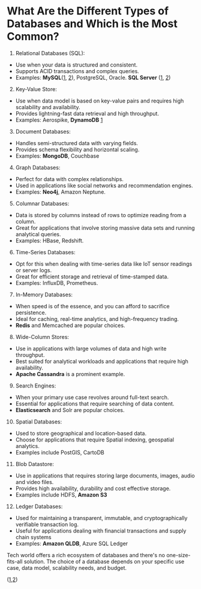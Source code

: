 # What Are the Different Types of Databases and Which is the Most Common?
  
1) Relational Databases (SQL):
- Use when your data is structured and consistent.
- Supports ACID transactions and complex queries.
- Examples: **MySQL**([1](https://www.youtube.com/watch?v=hlGoQC332VM&pp=ygUObXlzcWwgdHV0b3JpYWw%3D), [2](https://www.youtube.com/watch?v=7S_tz1z_5bA&t=4796s&pp=ygUObXlzcWwgdHV0b3JpYWw%3D)), PostgreSQL, Oracle. **SQL Server** ([1](https://www.youtube.com/watch?v=ljsfENuIJuY&ab_channel=Intellipaat),  [2](https://www.sqlservertutorial.net/))

2) Key-Value Store:
- Use when data model is based on key-value pairs and requires high scalability and availability.
- Provides lightning-fast data retrieval and high throughput.
- Examples: Aerospike, **DynamoDB** [1](https://www.youtube.com/watch?v=OfZgHXsYqNE&ab_channel=EnlearAcademy)

3) Document Databases:
- Handles semi-structured data with varying fields.
- Provides schema flexibility and horizontal scaling.
- Examples: **MongoDB**, Couchbase

4) Graph Databases:
- Perfect for data with complex relationships.
- Used in applications like social networks and recommendation engines.
- Examples: **Neo4j**, Amazon Neptune.

5) Columnar Databases:
- Data is stored by columns instead of rows to optimize reading from a column.
- Great for applications that involve storing massive data sets and running analytical queries.
- Examples: HBase, Redshift.

6) Time-Series Databases:
- Opt for this when dealing with time-series data like IoT sensor readings or server logs.
- Great for efficient storage and retrieval of time-stamped data.
- Examples: InfluxDB, Prometheus.

7) In-Memory Databases:
- When speed is of the essence, and you can afford to sacrifice persistence.
- Ideal for caching, real-time analytics, and high-frequency trading.
- **Redis** and Memcached are popular choices.

8) Wide-Column Stores:
- Use in applications with large volumes of data and high write throughput.
- Best suited for analytical workloads and applications that require high availability.
- **Apache Cassandra** is a prominent example.

9) Search Engines:
- When your primary use case revolves around full-text search.
- Essential for applications that require searching of data content.
- **Elasticsearch** and Solr are popular choices.

10) Spatial Databases:
- Used to store geographical and location-based data.
- Choose for applications that require Spatial indexing, geospatial analytics.
- Examples include PostGIS, CartoDB

11) Blob Datastore:
- Use in applications that requires storing large documents, images, audio and video files.
- Provides high availability, durability and cost effective storage.
- Examples include HDFS, **Amazon S3**

12) Ledger Databases:
- Used for maintaining a transparent, immutable, and cryptographically verifiable transaction log.
- Useful for applications dealing with financial transactions and supply chain systems
- Examples: **Amazon QLDB**, Azure SQL Ledger

Tech world offers a rich ecosystem of databases and there's no one-size-fits-all solution.
The choice of a database depends on your specific use case, data model, scalability needs, and budget.


([1](),[2]())
